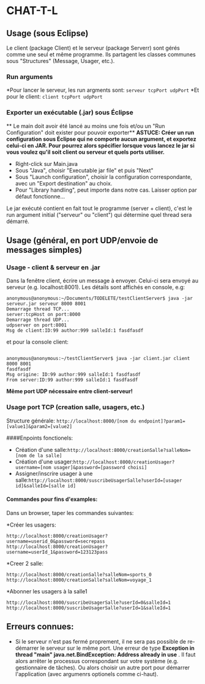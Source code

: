 # CHAT-T-L
## Usage (sous Eclipse)
Le client (package Client) et le serveur (package Serverr) sont gérés comme une seul et même programme. Ils partagent les classes communes sous "Structures" (Message, Usager, etc.).

### Run arguments
*Pour lancer le serveur, les run argments sont: `serveur tcpPort udpPort`
*Et pour le client: `client tcpPort udpPort`

### Exporter un exécutable (.jar) sous Éclipse

** Le main doit avoir été lancé au moins une fois et/ou un "Run Configuration" doit exister pour pouvoir exporter**
**ASTUCE: Créer un run configuration sous Éclipse qui ne comporte aucun argument, et exportez celui-ci en JAR. Pour pourrez alors spécifier lorsque vous lancez le jar si vous voulez qu'il soit client ou serveur et quels ports utiliser.**

* Right-click sur Main.java
* Sous "Java", choisir "Executable jar file" et puis "Next"
* Sous "Launch configuration", choisir la configuration correspondante, avec un "Export destination" au choix.
* Pour "Library handling", peut importe dans notre cas. Laisser option par défaut fonctionne...

Le jar exécuté contient en fait tout le programme (server + client), c'est le run argument initial ("serveur" ou "client") qui détermine quel thread sera démarré.

## Usage (général, en port UDP/envoie de messages simples)

### Usage - client & serveur en .jar
Dans la fenêtre client, écrire un message à envoyer. Celui-ci sera envoyé au serveur (e.g. localhost:8001). Les détails sont affichés en console, e.g:

```
anonymous@anonymous:~/Documents/TODELETE/testClientServer$ java -jar serveur.jar serveur 8000 8001
Demarrage thread TCP...
server:tcpHost on port:8000
Demarrage thread UDP...
udpserver on port:8001
Msg de client:ID:99 author:999 salleId:1 fasdfasdf
```

et pour la console client:


```

anonymous@anonymous:~/testClientServer$ java -jar client.jar client 8000 8001
fasdfasdf
Msg origine: ID:99 author:999 salleId:1 fasdfasdf
From server:ID:99 author:999 salleId:1 fasdfasdf
```

**Même port UDP nécessaire entre client-serveur!**

### Usage port TCP (creation salle, usagers, etc.)
Structure générale: 
`
http://localhost:8000/[nom du endpoint]?param1=[value1]&param2=[value2]
`

####Enpoints fonctionels:
* Création d'une salle:`http://localhost:8000/creationSalle?salleNom=[nom de la salle]`
* Création d'une usager:`http://localhost:8000/creationUsager?username=[nom usager]&password=[password choisi]`
* Assigner/inscrire usager à une salle:`http://localhost:8000/suscribeUsagerSalle?userId=[usager id]&salleId=[salle id]`

#### Commandes pour fins d'examples:
Dans un browser, taper les commandes suivantes:

*Créer les usagers:
```
http://localhost:8000/creationUsager?username=userid_0&password=secrepass
http://localhost:8000/creationUsager?username=userId_1&password=123123pass
```
*Creer 2 salle:
```
http://localhost:8000/creationSalle?salleNom=sports_0
http://localhost:8000/creationSalle?salleNom=voyage_1
```
*Abonner les usagers à la salle1
```
http://localhost:8000/suscribeUsagerSalle?userId=0&salleId=1
http://localhost:8000/suscribeUsagerSalle?userId=1&salleId=1
```
## Erreurs connues:
* Si le serveur n'est pas fermé proprement, il ne sera pas possible de re-démarrer le serveur sur le même port. Une erreur de type **Exception in thread "main" java.net.BindException: Address already in use** . Il faut alors arrêter le processus correspondant sur votre système (e.g. gestionnaire de tâches). Ou alors choisir un autre port pour démarrer l'application (avec argumenrs optionels comme ci-haut).
